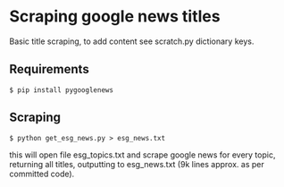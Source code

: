 # Scraping google news titles

Basic title scraping, to add content see scratch.py dictionary keys.

## Requirements

```
$ pip install pygooglenews
```

## Scraping

```
$ python get_esg_news.py > esg_news.txt
```
this will open file esg_topics.txt and scrape google news for every topic, returning all titles, outputting to esg_news.txt (9k lines approx. as per committed code).

